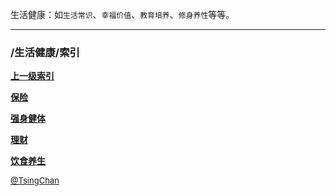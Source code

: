 生活健康：如`生活常识`、`幸福价值`、`教育培养`、`修身养性`等等。

----

### /生活健康/索引


**[上一级索引]()**

**[保险](/生活健康/保险/)**

**[强身健体](/生活健康/强身健体/)**

**[理财](/生活健康/理财/)**

**[饮食养生](/生活健康/饮食养生/)**


<font size=2 color='grey'> [@TsingChan](https://github.com/tsingchan) </font>

